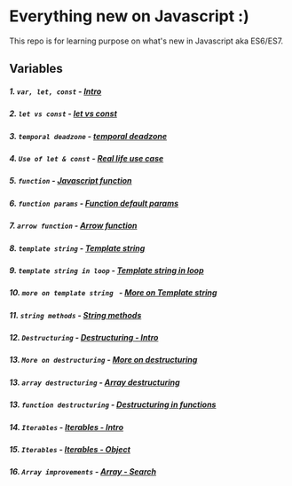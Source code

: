 # Everything new on Javascript :)

This repo is for learning purpose on what's new in Javascript aka ES6/ES7.

## Variables
##### 1. ```var, let, const``` - [Intro](https://github.com/smronju/es6/blob/master/1%20-%20Variables/var-let-const.html)
##### 2. ```let vs const``` - [let vs const](https://github.com/smronju/es6/blob/master/1%20-%20Variables/let-and-const.html)
##### 3. ```temporal deadzone``` - [temporal deadzone](https://github.com/smronju/es6/blob/master/1%20-%20Variables/temporal-dead-zone.html)
##### 4. ```Use of let & const``` - [Real life use case](https://github.com/smronju/es6/blob/master/1%20-%20Variables/let-and-const-real-life-example.html)
##### 5. ```function``` - [Javascript function](https://github.com/smronju/es6/blob/master/2%20-%20Arrow%20functions/function.html)
##### 6. ```function params``` - [Function default params](https://github.com/smronju/es6/blob/master/2%20-%20Arrow%20functions/default-params.html)
##### 7. ```arrow function``` - [Arrow function](https://github.com/smronju/es6/blob/master/2%20-%20Arrow%20functions/arrow-functions.html)
##### 8. ```template string``` - [Template string](https://github.com/smronju/es6/blob/master/3%20-%20Template%20String/template-string.html)
##### 9. ```template string in loop``` - [Template string in loop](https://github.com/smronju/es6/blob/master/3%20-%20Template%20String/template-string-in-loop.html)
##### 10. ```more on template string ``` - [More on Template string](https://github.com/smronju/es6/blob/master/3%20-%20Template%20String/template-string-more.html)
##### 11. ```string methods``` - [String methods](https://github.com/smronju/es6/blob/master/4%20-%20String%20Methods/string-methods.html)
##### 12. ```Destructuring``` - [Destructuring - Intro](https://github.com/smronju/es6/blob/master/5%20-%20Destructuring/intro.html)
##### 13. ```More on destructuring``` - [More on destructuring](https://github.com/smronju/es6/blob/master/5%20-%20Destructuring/destructuring.html)
##### 13. ```array destructuring``` - [Array destructuring](https://github.com/smronju/es6/blob/master/5%20-%20Destructuring/destructuring-arrays.html)
##### 13. ```function destructuring``` - [Destructuring in functions](https://github.com/smronju/es6/blob/master/5%20-%20Destructuring/destructuring-functions.html)
##### 14. ```Iterables``` - [Iterables - Intro](https://github.com/smronju/es6/blob/master/6%20-%20Iterables/iterables.html)
##### 15. ```Iterables``` - [Iterables - Object](https://github.com/smronju/es6/blob/master/6%20-%20Iterables/looping-objects.html)
##### 16. ```Array improvements``` - [Array - Search](https://github.com/smronju/es6/blob/master/7%20-%20Array%20Improvements/array-search.html)
